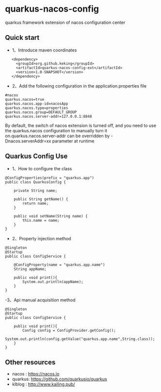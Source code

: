# quarkus-nacos-config
quarkus framework extension of nacos configuration center

## Quick start
- 1、Introduce maven coordinates
```
   <dependency>
     <groupId>org.github.keking</groupId>
     <artifactId>quarkus-nacos-config-ext</artifactId>
     <version>1.0-SNAPSHOT</version>
   </dependency>
```
- 2、Add the following configuration in the application.properties file
```
#nacos
quarkus.nacos=true
quarkus.nacos.app-id=nacosApp
quarkus.nacos.type=properties
quarkus.nacos.group=DEFAULT_GROUP
quarkus.nacos.server-addr=127.0.0.1:8848
```
By default, the switch of nacos extension is turned off, and you need to use the quarkus.nacos configuration to manually turn it on.quarkus.nacos.server-addr can be overridden by -Dnacos.serverAddr=xx parameter at runtime

## Quarkus Config Use
- 1、How to configure the class
```
@ConfigProperties(prefix = "quarkus.app")
public class QuarkusConfig {

    private String name;

    public String getName() {
        return name;
    }

    public void setName(String name) {
        this.name = name;
    }
}
```
- 2、Property injection method
```
@Singleton
@Startup
public class ConfigService {

    @ConfigProperty(name = "quarkus.app.name")
    String appName;
    
    public void print(){
        System.out.println(appName);
    }
}
```
-3、Api manual acquisition method
```
@Singleton
@Startup
public class ConfigService {

    public void print(){
        Config config = ConfigProvider.getConfig();
        System.out.println(config.getValue("quarkus.app.name",String.class));
    }
}
```
## Other resources
- nacos : https://nacos.io
- quarkus: https://github.com/quarkusio/quarkus
- klblog : http://www.kailing.pub/